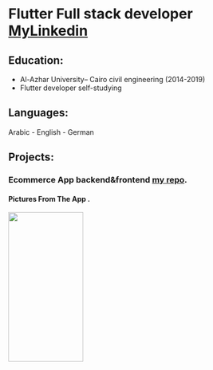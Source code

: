 # Flutter Full stack developer  [   MyLinkedin](https://www.linkedin.com/in/ahmed-mohamed-ali-6aa3492b5/)

## Education:
- Al-Azhar University– Cairo civil engineering (2014-2019)								       		
- Flutter developer self-studying          		

## Languages:
Arabic - English -  German

## Projects:

### Ecommerce App backend&frontend [my repo](https://github.com/ahmiidmoali/Ecommerce-App-).

#### Pictures From The App .

<img src="assets/image/dbannel2.gif" width="150" height="300">



